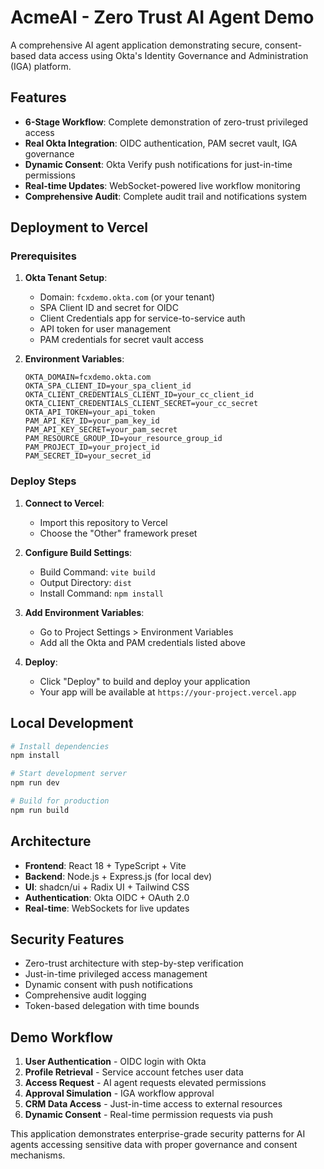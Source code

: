 # AcmeAI - Zero Trust AI Agent Demo

A comprehensive AI agent application demonstrating secure, consent-based data access using Okta's Identity Governance and Administration (IGA) platform.

## Features

- **6-Stage Workflow**: Complete demonstration of zero-trust privileged access
- **Real Okta Integration**: OIDC authentication, PAM secret vault, IGA governance
- **Dynamic Consent**: Okta Verify push notifications for just-in-time permissions
- **Real-time Updates**: WebSocket-powered live workflow monitoring
- **Comprehensive Audit**: Complete audit trail and notifications system

## Deployment to Vercel

### Prerequisites

1. **Okta Tenant Setup**:
   - Domain: `fcxdemo.okta.com` (or your tenant)
   - SPA Client ID and secret for OIDC
   - Client Credentials app for service-to-service auth
   - API token for user management
   - PAM credentials for secret vault access

2. **Environment Variables**:
   ```
   OKTA_DOMAIN=fcxdemo.okta.com
   OKTA_SPA_CLIENT_ID=your_spa_client_id
   OKTA_CLIENT_CREDENTIALS_CLIENT_ID=your_cc_client_id
   OKTA_CLIENT_CREDENTIALS_CLIENT_SECRET=your_cc_secret
   OKTA_API_TOKEN=your_api_token
   PAM_API_KEY_ID=your_pam_key_id
   PAM_API_KEY_SECRET=your_pam_secret
   PAM_RESOURCE_GROUP_ID=your_resource_group_id
   PAM_PROJECT_ID=your_project_id
   PAM_SECRET_ID=your_secret_id
   ```

### Deploy Steps

1. **Connect to Vercel**:
   - Import this repository to Vercel
   - Choose the "Other" framework preset

2. **Configure Build Settings**:
   - Build Command: `vite build`
   - Output Directory: `dist`
   - Install Command: `npm install`

3. **Add Environment Variables**:
   - Go to Project Settings > Environment Variables
   - Add all the Okta and PAM credentials listed above

4. **Deploy**:
   - Click "Deploy" to build and deploy your application
   - Your app will be available at `https://your-project.vercel.app`

## Local Development

```bash
# Install dependencies
npm install

# Start development server
npm run dev

# Build for production
npm run build
```

## Architecture

- **Frontend**: React 18 + TypeScript + Vite
- **Backend**: Node.js + Express.js (for local dev)
- **UI**: shadcn/ui + Radix UI + Tailwind CSS
- **Authentication**: Okta OIDC + OAuth 2.0
- **Real-time**: WebSockets for live updates

## Security Features

- Zero-trust architecture with step-by-step verification
- Just-in-time privileged access management
- Dynamic consent with push notifications
- Comprehensive audit logging
- Token-based delegation with time bounds

## Demo Workflow

1. **User Authentication** - OIDC login with Okta
2. **Profile Retrieval** - Service account fetches user data
3. **Access Request** - AI agent requests elevated permissions
4. **Approval Simulation** - IGA workflow approval
5. **CRM Data Access** - Just-in-time access to external resources
6. **Dynamic Consent** - Real-time permission requests via push

This application demonstrates enterprise-grade security patterns for AI agents accessing sensitive data with proper governance and consent mechanisms.
